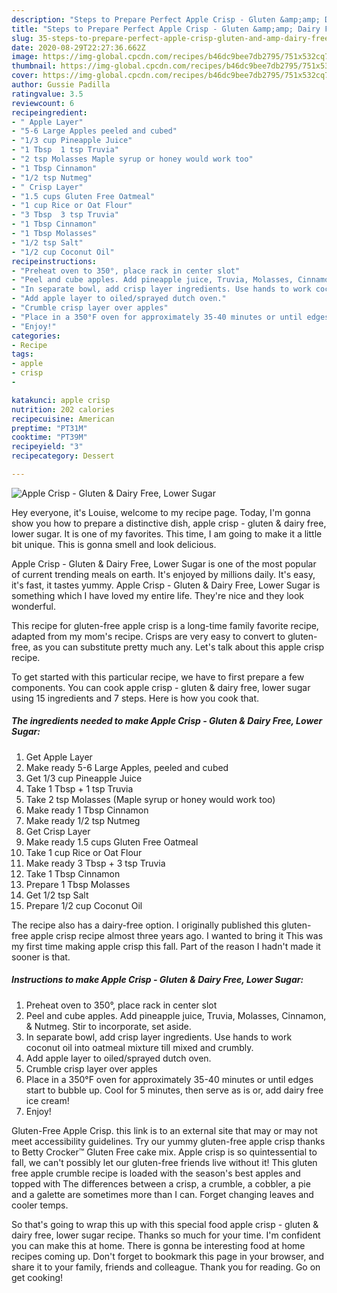 ```yaml
---
description: "Steps to Prepare Perfect Apple Crisp - Gluten &amp;amp; Dairy Free, Lower Sugar"
title: "Steps to Prepare Perfect Apple Crisp - Gluten &amp;amp; Dairy Free, Lower Sugar"
slug: 35-steps-to-prepare-perfect-apple-crisp-gluten-and-amp-dairy-free-lower-sugar
date: 2020-08-29T22:27:36.662Z
image: https://img-global.cpcdn.com/recipes/b46dc9bee7db2795/751x532cq70/apple-crisp-gluten-dairy-free-lower-sugar-recipe-main-photo.jpg
thumbnail: https://img-global.cpcdn.com/recipes/b46dc9bee7db2795/751x532cq70/apple-crisp-gluten-dairy-free-lower-sugar-recipe-main-photo.jpg
cover: https://img-global.cpcdn.com/recipes/b46dc9bee7db2795/751x532cq70/apple-crisp-gluten-dairy-free-lower-sugar-recipe-main-photo.jpg
author: Gussie Padilla
ratingvalue: 3.5
reviewcount: 6
recipeingredient:
- " Apple Layer"
- "5-6 Large Apples peeled and cubed"
- "1/3 cup Pineapple Juice"
- "1 Tbsp  1 tsp Truvia"
- "2 tsp Molasses Maple syrup or honey would work too"
- "1 Tbsp Cinnamon"
- "1/2 tsp Nutmeg"
- " Crisp Layer"
- "1.5 cups Gluten Free Oatmeal"
- "1 cup Rice or Oat Flour"
- "3 Tbsp  3 tsp Truvia"
- "1 Tbsp Cinnamon"
- "1 Tbsp Molasses"
- "1/2 tsp Salt"
- "1/2 cup Coconut Oil"
recipeinstructions:
- "Preheat oven to 350°, place rack in center slot"
- "Peel and cube apples. Add pineapple juice, Truvia, Molasses, Cinnamon, &amp; Nutmeg. Stir to incorporate, set aside."
- "In separate bowl, add crisp layer ingredients. Use hands to work coconut oil into oatmeal mixture till mixed and crumbly."
- "Add apple layer to oiled/sprayed dutch oven."
- "Crumble crisp layer over apples"
- "Place in a 350°F oven for approximately 35-40 minutes or until edges start to bubble up. Cool for 5 minutes, then serve as is or, add dairy free ice cream!"
- "Enjoy!"
categories:
- Recipe
tags:
- apple
- crisp
- 

katakunci: apple crisp  
nutrition: 202 calories
recipecuisine: American
preptime: "PT31M"
cooktime: "PT39M"
recipeyield: "3"
recipecategory: Dessert

---
```



![Apple Crisp - Gluten &amp; Dairy Free, Lower Sugar](https://img-global.cpcdn.com/recipes/b46dc9bee7db2795/751x532cq70/apple-crisp-gluten-dairy-free-lower-sugar-recipe-main-photo.jpg)

Hey everyone, it's Louise, welcome to my recipe page. Today, I'm gonna show you how to prepare a distinctive dish, apple crisp - gluten &amp; dairy free, lower sugar. It is one of my favorites. This time, I am going to make it a little bit unique. This is gonna smell and look delicious.

Apple Crisp - Gluten &amp; Dairy Free, Lower Sugar is one of the most popular of current trending meals on earth. It's enjoyed by millions daily. It's easy, it's fast, it tastes yummy. Apple Crisp - Gluten &amp; Dairy Free, Lower Sugar is something which I have loved my entire life. They're nice and they look wonderful.

This recipe for gluten-free apple crisp is a long-time family favorite recipe, adapted from my mom&#39;s recipe. Crisps are very easy to convert to gluten-free, as you can substitute pretty much any. Let&#39;s talk about this apple crisp recipe.


To get started with this particular recipe, we have to first prepare a few components. You can cook apple crisp - gluten &amp; dairy free, lower sugar using 15 ingredients and 7 steps. Here is how you cook that.

##### The ingredients needed to make Apple Crisp - Gluten &amp; Dairy Free, Lower Sugar:

1. Get  Apple Layer
1. Make ready 5-6 Large Apples, peeled and cubed
1. Get 1/3 cup Pineapple Juice
1. Take 1 Tbsp + 1 tsp Truvia
1. Take 2 tsp Molasses (Maple syrup or honey would work too)
1. Make ready 1 Tbsp Cinnamon
1. Make ready 1/2 tsp Nutmeg
1. Get  Crisp Layer
1. Make ready 1.5 cups Gluten Free Oatmeal
1. Take 1 cup Rice or Oat Flour
1. Make ready 3 Tbsp + 3 tsp Truvia
1. Take 1 Tbsp Cinnamon
1. Prepare 1 Tbsp Molasses
1. Get 1/2 tsp Salt
1. Prepare 1/2 cup Coconut Oil


The recipe also has a dairy-free option. I originally published this gluten-free apple crisp recipe almost three years ago. I wanted to bring it This was my first time making apple crisp this fall. Part of the reason I hadn&#39;t made it sooner is that. 

##### Instructions to make Apple Crisp - Gluten &amp; Dairy Free, Lower Sugar:

1. Preheat oven to 350°, place rack in center slot
1. Peel and cube apples. Add pineapple juice, Truvia, Molasses, Cinnamon, &amp; Nutmeg. Stir to incorporate, set aside.
1. In separate bowl, add crisp layer ingredients. Use hands to work coconut oil into oatmeal mixture till mixed and crumbly.
1. Add apple layer to oiled/sprayed dutch oven.
1. Crumble crisp layer over apples
1. Place in a 350°F oven for approximately 35-40 minutes or until edges start to bubble up. Cool for 5 minutes, then serve as is or, add dairy free ice cream!
1. Enjoy!


Gluten-Free Apple Crisp. this link is to an external site that may or may not meet accessibility guidelines. Try our yummy gluten-free apple crisp thanks to Betty Crocker™ Gluten Free cake mix. Apple crisp is so quintessential to fall, we can&#39;t possibly let our gluten-free friends live without it! This gluten free apple crumble recipe is loaded with the season&#39;s best apples and topped with The differences between a crisp, a crumble, a cobbler, a pie and a galette are sometimes more than I can. Forget changing leaves and cooler temps. 

So that's going to wrap this up with this special food apple crisp - gluten &amp; dairy free, lower sugar recipe. Thanks so much for your time. I'm confident you can make this at home. There is gonna be interesting food at home recipes coming up. Don't forget to bookmark this page in your browser, and share it to your family, friends and colleague. Thank you for reading. Go on get cooking!
